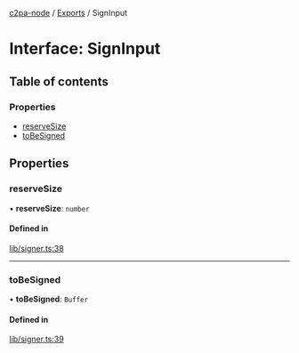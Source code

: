 [c2pa-node](../README.md) / [Exports](../modules.md) / SignInput

# Interface: SignInput

## Table of contents

### Properties

- [reserveSize](SignInput.md#reservesize)
- [toBeSigned](SignInput.md#tobesigned)

## Properties

### reserveSize

• **reserveSize**: `number`

#### Defined in

[lib/signer.ts:38](https://github.com/contentauth/c2pa-node/blob/db40930/js-src/lib/signer.ts#L38)

___

### toBeSigned

• **toBeSigned**: `Buffer`

#### Defined in

[lib/signer.ts:39](https://github.com/contentauth/c2pa-node/blob/db40930/js-src/lib/signer.ts#L39)
